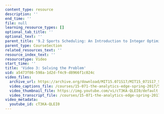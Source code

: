 ```yaml
---
content_type: resource
description: ''
end_time: ''
file: null
learning_resource_types: []
optional_tab_title: ''
optional_text: ''
parent_title: '9.2 Sports Scheduling: An Introduction to Integer Optimization '
parent_type: CourseSection
related_resources_text: ''
resource_index_text: ''
resourcetype: Video
start_time: ''
title: 'Video 3: Solving the Problem'
uid: a5473f86-598a-1d2d-f4c9-d8966f1c024c
video_files:
  archive_url: https://archive.org/download/MIT15.071S17/MIT15_071S17_Session_9.2.05_300k.mp4
  video_captions_file: /courses/15-071-the-analytics-edge-spring-2017/583c2f581cfb59b2bb6aef64eec0e57b_cT3KA-QLEI0.vtt
  video_thumbnail_file: https://img.youtube.com/vi/cT3KA-QLEI0/default.jpg
  video_transcript_file: /courses/15-071-the-analytics-edge-spring-2017/b66de10ab47097d8f8914b25215d03b3_cT3KA-QLEI0.pdf
video_metadata:
  youtube_id: cT3KA-QLEI0
---
```

